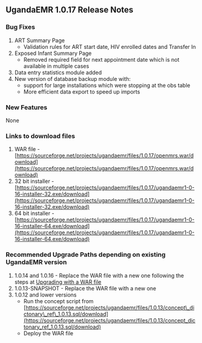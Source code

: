 ## UgandaEMR 1.0.17 Release Notes

### Bug Fixes

1. ART Summary Page
   * Validation rules for ART start date, HIV enrolled dates and Transfer In
2. Exposed Infant Summary Page
   * Removed required field for next appointment date which is not available in multiple cases 
3. Data entry statistics module added 
4. New version of database backup module with:
   * support for large installations which were stopping at the obs table 
   * More efficient data export to speed up imports 

### New Features

None

### Links to download files

1. WAR file - [https://sourceforge.net/projects/ugandaemr/files/1.0.17/openmrs.war/download](https://sourceforge.net/projects/ugandaemr/files/1.0.17/openmrs.war/download)
2. 32 bit installer - [https://sourceforge.net/projects/ugandaemr/files/1.0.17/ugandaemr1-0-16-installer-32.exe/download](https://sourceforge.net/projects/ugandaemr/files/1.0.17/ugandaemr1-0-16-installer-32.exe/download)
3. 64 bit installer - [https://sourceforge.net/projects/ugandaemr/files/1.0.17/ugandaemr1-0-16-installer-64.exe/download](https://sourceforge.net/projects/ugandaemr/files/1.0.17/ugandaemr1-0-16-installer-64.exe/download)

### Recommended Upgrade Paths depending on existing UgandaEMR version

1. 1.0.14 and 1.0.16 - Replace the WAR file with a new one following the steps at [Upgrading with a WAR file](upgrading.md#upgrading-with-a-war-file)
2. 1.0.13-SNAPSHOT - Replace the WAR file with a new one 
3. 1.0.12 and lower versions 
   * Run the concept script from [https://sourceforge.net/projects/ugandaemr/files/1.0.13/concept\_dictonary\_ref\_1.0.13.sql/download](https://sourceforge.net/projects/ugandaemr/files/1.0.13/concept_dictonary_ref_1.0.13.sql/download)
   * Deploy the WAR file 



